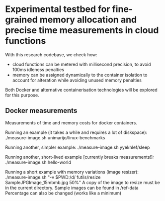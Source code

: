 # Experimental testbed for fine-grained memory allocation and precise time measurements in cloud functions

With this research codebase, we check how:
- cloud functions can be metered with millisecond precision, to avoid 100ms idleness penalties
- memory can be assigned dynamically to the container isolation to account for alteration while avoiding unused memory penalties

Both Docker and alternative containerisation technologies will be explored for this purpose.

## Docker measurements

Measurements of time and memory costs for docker containers.

Running an example (it takes a while and requires a lot of diskspace):
./measure-image.sh unimarijo/linux-benchmarks

Running another, simpler example:
./measure-image.sh yyekhlef/sleep

Running another, short-lived example [currently breaks measurements!]:
./measure-image.sh hello-world

Running a short example with memory variations (image resizer):
./measure-image.sh "-v $PWD:/d/ futils/resize SampleJPGImage_15mbmb.jpg 50%"
A copy of the image to resize must be in the current directory. Sample images can be found in /ref-data
Percentage can also be changed (works like a minimum)
